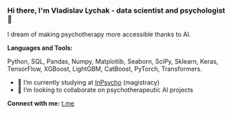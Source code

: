 ### Hi there, I'm Vladislav Lychak - data scientist and psychologist 👋

I dream of making psychotherapy more accessible thanks to AI.

**Languages and Tools:**

Python, SQL, Pandas, Numpy, Matplotlib, Seaborn, SciPy, Sklearn, Keras, TensorFlow, XGBoost, LightGBM, CatBoost, PyTorch, Transformers.

- 🌱 I’m currently studying at [InPsycho](https://inpsycho.ru/) (magistracy)
- 👯 I’m looking to collaborate on psychotherapeutic AI projects

**Connect with me:** [t.me](https://t.me/vladislav_lychak)

